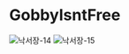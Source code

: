 # GobbyIsntFree

![낙서장-14](https://user-images.githubusercontent.com/81010357/116374296-20205180-a849-11eb-9e9d-802926025539.jpg)
![낙서장-15](https://user-images.githubusercontent.com/81010357/116374307-21ea1500-a849-11eb-91db-283401e3ea9e.jpg)
